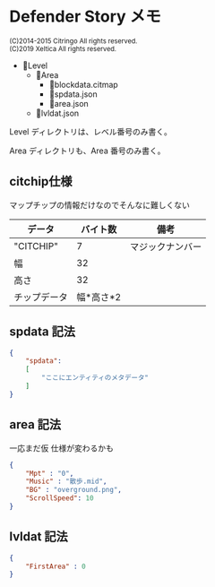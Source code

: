 # Defender Story メモ
<small>(C)2014-2015 Citringo All rights reserved.</small><br>
<small>(C)2019 Xeltica All rights reserved.</small>


+ 📁Level
	+ 📁Area
		+ 📄blockdata.citmap
		+ 📄spdata.json
		+ 📄area.json
	+ 📄lvldat.json

Level ディレクトリは、レベル番号のみ書く。

Area ディレクトリも、Area 番号のみ書く。

## citchip仕様

マップチップの情報だけなのでそんなに難しくない

|データ|バイト数|備考|
|-----|-------|---|
|"CITCHIP"|7|マジックナンバー|
|幅|32|
|高さ|32|
|チップデータ|幅\*高さ*2||

## spdata 記法

```json
{
	"spdata":
	[
		"ここにエンティティのメタデータ"
	]
}
```

## area 記法
一応まだ仮
仕様が変わるかも

```json
{
	"Mpt" : "0",
	"Music" : "散歩.mid",
	"BG" : "overground.png",
	"ScrollSpeed": 10
}
```

## lvldat 記法

```json
{
	"FirstArea" : 0
}
```